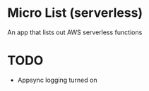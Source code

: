 # Micro List (serverless)
 An app that lists out AWS serverless functions


# TODO
- Appsync logging turned on
